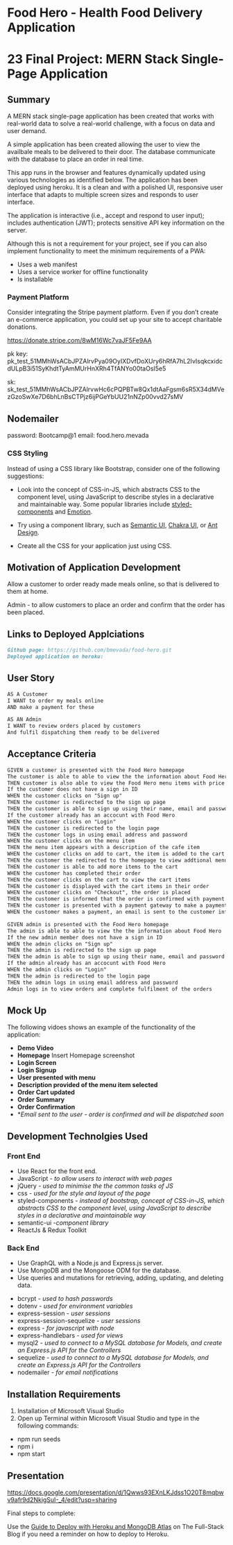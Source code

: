 # Food Hero - Health Food Delivery Application
# 23 Final Project: MERN Stack Single-Page Application

## Summary
A MERN stack single-page application has been created that works with real-world data to solve a real-world challenge, with a focus on data and user demand.

A simple application has been created allowing the user to view the availbale meals to be delivered to their door. The database communicate with the database to place an order in real time.

 This app runs in the browser and features dynamically updated using various technologies as identified below. The application has been deployed using heroku. It is a clean and with a polished UI, responsive user interface that adapts to multiple screen sizes and responds to user interface.

The application is interactive (i.e., accept and respond to user input); includes authentication (JWT); protects sensitive API key information on the server.


Although this is not a requirement for your project, see if you can also implement functionality to meet the minimum requirements of a PWA:

* Uses a web manifest
* Uses a service worker for offline functionality
* Is installable

### Payment Platform

Consider integrating the Stripe payment platform. Even if you don’t create an e-commerce application, you could set up your site to accept charitable donations.

https://donate.stripe.com/8wM16Wc7vaJF5Fe9AA

pk key: pk_test_51MMhWsACbJPZAlrvPya09OyIXDvfDoXUry6hRfA7hL2IvIsqkcxidcdULpB3i51SyKhdtTyAmMUrHnXRh4TfANYo00taOsI5e5

sk: sk_test_51MMhWsACbJPZAlrvwHc6cPQPBTw8Qx1dtAaFgsm6sR5X34dMVezGzoSwXe7D6bhLnBsCTPjz6ijPGeYbUU21nNZp00vvd27sMV


## Nodemailer
password: Bootcamp@1
email: food.hero.mevada

### CSS Styling

Instead of using a CSS library like Bootstrap, consider one of the following suggestions:

* Look into the concept of CSS-in-JS, which abstracts CSS to the component level, using JavaScript to describe styles in a declarative and maintainable way. Some popular libraries include [styled-components](https://styled-components.com/) and [Emotion](https://emotion.sh/docs/introduction).

* Try using a component library, such as [Semantic UI](https://semantic-ui.com/), [Chakra UI](https://chakra-ui.com/), or [Ant Design](https://ant.design/).

* Create all the CSS for your application just using CSS.

## Motivation of Application Development 
Allow a customer to order ready made meals online, so that is delivered to them at home. 

Admin - to allow customers to place an order and confirm that the order has been placed.

## Links to Deployed Applciations
```md
Github page: https://github.com/bmevada/food-hero.git
Deployed application on heroku: 
```
## User Story
```md
AS A Customer 
I WANT to order my meals online
AND make a payment for these

AS AN Admin
I WANT to review orders placed by customers
And fulfil dispatching them ready to be delivered
```

## Acceptance Criteria

```md
GIVEN a customer is presented with the Food Hero homepage
The customer is able to able to view the the information about Food Hero
THEN customer is also able to view the Food Hero menu items with price before signing in
If the customer does not have a sign in ID
WHEN the customer clicks on "Sign up" 
THEN the customer is redirected to the sign up page
THEN the customer is able to sign up using their name, email and password
If the customer already has an accocunt with Food Hero
WHEN the customer clicks on "Login" 
THEN the customer is redirected to the login page
THEN the customer logs in using email address and password
WHEN the customer clicks on the menu item
THEN the menu item appears with a description of the cafe item
WHEN the customer clicks on add to cart, the item is added to the cart
THEN the customer the redirected to the homepage to view addtional menu items
THEN the customer is able to add more items to the cart
WHEN the customer has completed their order
THEN the customer clicks on the cart to view the cart items
THEN the customer is displayed with the cart items in their order
WHEN the customer clicks on "Checkout", the order is placed 
THEN the customer is informed that the order is confirmed with payment amount 
THEN the customer is presented with a payment gateway to make a payment
WHEN the customer makes a payment, an email is sent to the customer informing them that their order has been placed.

GIVEN admin is presented with the Food Hero homepage
The admin is able to able to view the the information about Food Hero
If the new admin member does not have a sign in ID
WHEN the admin clicks on "Sign up" 
THEN the admin is redirected to the sign up page
THEN the admin is able to sign up using their name, email and password
If the admin already has an accocunt with Food Hero
WHEN the admin clicks on "Login" 
THEN the admin is redirected to the login page
THEN the admin logs in using email address and password
Admin logs in to view orders and complete fulfilment of the orders
```

## Mock Up

The following vidoes shows an example of the functionality of the application:
  - **Demo Video**
- **Homepage**
 Insert Homepage screenshot
- **Login Screen**
- **Login Signup**
- **User presented with menu**
- **Description provided of the menu item selected**
- **Order Cart updated**
- **Order Summary**
- **Order Confirmation**
- **Email sent to the user - order is confirmed and will be dispatched soon*

## Development Technolgies Used
### Front End
 - Use React for the front end.
 - JavaScript - *to allow users to interact with web pages*
 - jQuery - *used to minimise the the common tasks of JS*
 - css - *used for the style and layout of the page*
 - styled-components - *instead of bootstrap, concept of CSS-in-JS, which abstracts CSS to the component level, using JavaScript to describe styles in a declarative and maintainable way*
  - semantic-ui -*component library*
 - ReactJs & Redux Toolkit 


### Back End

* Use GraphQL with a Node.js and Express.js server.
* Use MongoDB and the Mongoose ODM for the database.
* Use queries and mutations for retrieving, adding, updating, and deleting data.

 - bcrypt - *used to hash passwords*
 - dotenv - *used for environment variables*
 - express-session - *user sessions*
 - express-session-sequelize - *user sessions*
 - express - *for javascript with node*
 - express-handlebars - *used for views*
 - mysql2 - *used to connect to a MySQL database for Models, and create an Express.js API for the Controllers*
 - sequelize - *used to connect to a MySQL database for Models, and create an Express.js API for the Controllers*
 - nodemailer - *for email notifications*



## Installation Requirements

1. Installation of Microsoft Visual Studio
2. Open up Terminal within Microsoft Visual Studio and type in the following commands:
 - npm run seeds
 - npm i
 - npm start

## Presentation 

https://docs.google.com/presentation/d/1Qwws93EXnLKJdss1O20T8mqbwv9afr9d2NkigSuI-_4/edit?usp=sharing

Final steps to complete:

 Use the [Guide to Deploy with Heroku and MongoDB Atlas](https://coding-boot-camp.github.io/full-stack/mongodb/deploy-with-heroku-and-mongodb-atlas) on The Full-Stack Blog if you need a reminder on how to deploy to Heroku.

